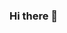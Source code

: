 ### Hi there 👋

<!--
**Sammy4447/Sammy4447** is a ✨ _special_ ✨ repository because its `README.md` (this file) appears on your GitHub profile.

Here are some ideas to get you started:

- 🔭 I’m currently Studying Computer Engineering.
- 💬 Ask me about myself.
- 📫 How to reach me: https://www.linkedin.com/in/sameer-bhatt-905562232/
-->
